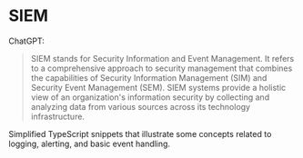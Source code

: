 SIEM
===

ChatGPT: 

> SIEM stands for Security Information and Event Management. It refers to a comprehensive approach to security management that combines the capabilities of Security Information Management (SIM) and Security Event Management (SEM). SIEM systems provide a holistic view of an organization's information security by collecting and analyzing data from various sources across its technology infrastructure.

Simplified TypeScript snippets that illustrate some concepts related to logging, alerting, and basic event handling.
